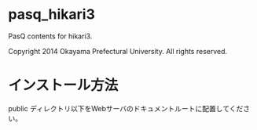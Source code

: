 pasq_hikari3
============

PasQ contents for hikari3.

Copyright 2014 Okayama Prefectural University.  All rights reserved.

# インストール方法 #

public ディレクトリ以下をWebサーバのドキュメントルートに配置してください。
